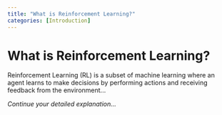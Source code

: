 ```yaml
---
title: "What is Reinforcement Learning?"
categories: [Introduction]
---
```


# What is Reinforcement Learning?

Reinforcement Learning (RL) is a subset of machine learning where an agent learns to make decisions by performing actions and receiving feedback from the environment...

*Continue your detailed explanation...*
